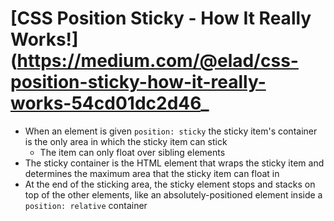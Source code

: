 # [CSS Position Sticky - How It Really Works!](https://medium.com/@elad/css-position-sticky-how-it-really-works-54cd01dc2d46_

* When an element is given `position: sticky` the sticky item's container is the only area in which the sticky item can stick
  * The item can only float over sibling elements
* The sticky container is the HTML element that wraps the sticky item and determines the maximum area that the sticky item can float in
* At the end of the sticking area, the sticky element stops and stacks on top of the other elements, like an absolutely-positioned element inside a `position: relative` container
